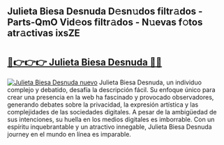 ## Julieta Biesa Desnuda D𝚎sn𝚞dos filtr𝚊dos - Parts-QmO Vid𝚎os filtr𝚊dos - N𝚞evas f𝚘tos atr𝚊ctivas ixsZE

# <h2><a href="http://mbctzq0.tromn.icu/?c=Julieta+Biesa+Desnuda">🔗👉👉👉 Julieta Biesa Desnuda 🔗🔗</a></h2>

[![Julieta Biesa Desnuda nuevo](https://i.imgur.com/pEAQMta.gif)](http://mbctzq0.tromn.icu/?c=Julieta+Biesa+Desnuda)
Julieta Biesa Desnuda, un individuo complejo y debatido, desafía la descripción fácil. Su enfoque único para crear una presencia en la web ha fascinado y provocado observadores, generando debates sobre la privacidad, la expresión artística y las complejidades de las sociedades digitales. A pesar de la ambigüedad de sus intenciones, su huella en los medios digitales es imborrable. Con un espíritu inquebrantable y un atractivo innegable, Julieta Biesa Desnuda journey en el mundo en línea es imparable.
